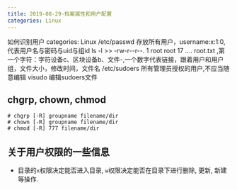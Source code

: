 ```yaml
---
title: 2019-08-29-档案属性和用户配置
categories: Linux
---
```

如何识别用户
categories: Linux
/etc/passwd 存放所有用户，username:x\:1:0,代表用户名与密码与uid与组id
ls -l >> -rw-r--r--. 1 root root 17 .... root.txt ,第一个字符：字符设备c、区块设备b、文件-,一个数字代表链接，跟着用户和用户组，文件大小，修改时间，文件名
/etc/sudoers 所有管理员授权的用户,不应当随意编辑
visudo 编辑sudoers文件

## chgrp, chown, chmod

```
# chgrp [-R] groupname filename/dir
# chown [-R] groupname filename/dir
# chmod [-R] 777 filename/dir
```

## 关于用户权限的一些信息

* 目录的`x`权限决定能否进入目录, `w`权限决定能否在目录下进行删除, 更新, 新建等操作.

